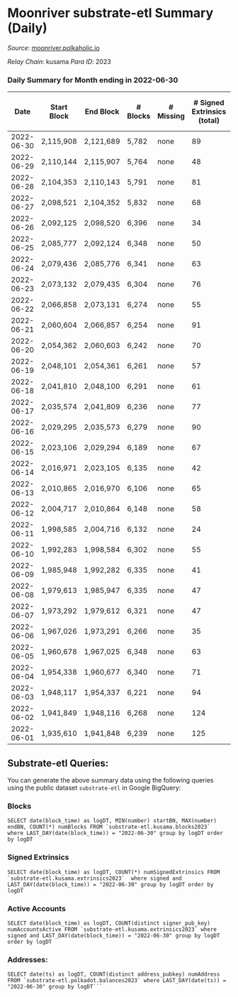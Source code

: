 # Moonriver substrate-etl Summary (Daily)

_Source_: [moonriver.polkaholic.io](https://moonriver.polkaholic.io)

*Relay Chain*: kusama
*Para ID*: 2023



### Daily Summary for Month ending in 2022-06-30


| Date | Start Block | End Block | # Blocks | # Missing | # Signed Extrinsics (total) | # Active Accounts | # Addresses with Balances | # Events | # Transfers | # XCM Transfers In | # XCM Transfers Out |
| ---- | ----------- | --------- | -------- | --------- | --------------------------- | ----------------- | ------------------------- | -------- | ----------- | ------------------ | ------------------- |
| 2022-06-30 | 2,115,908 | 2,121,689 | 5,782 | none  | 89 | 36 | 554,882 | 704,979 | 11,065 ($4,052,426) | 86 ($69,728.79) | 97 ($24,639.19) |
| 2022-06-29 | 2,110,144 | 2,115,907 | 5,764 | none  | 48 | 28 | 551,233 | 544,985 | 7,963 ($2,847,781) | 50 ($39,711.37) | 44 ($60,515.70) |
| 2022-06-28 | 2,104,353 | 2,110,143 | 5,791 | none  | 81 | 35 | 551,032 | 554,415 | 9,206 ($4,947,721) | 93 ($41,289.53) | 224 ($107,858) |
| 2022-06-27 | 2,098,521 | 2,104,352 | 5,832 | none  | 68 | 33 | 551,178 | 532,634 | 8,152 ($4,246,547) | 73 ($49,222.57) | 90 ($41,053.59) |
| 2022-06-26 | 2,092,125 | 2,098,520 | 6,396 | none  | 34 | 21 | 550,649 | 552,943 | 8,466 ($6,196,064) | 116 ($436,360) | 71 ($85,965.50) |
| 2022-06-25 | 2,085,777 | 2,092,124 | 6,348 | none  | 50 | 23 | 550,594 | 596,474 | 11,250 ($7,226,051) | 111 ($122,165) | 76 ($63,817.24) |
| 2022-06-24 | 2,079,436 | 2,085,776 | 6,341 | none  | 63 | 26 | 550,189 | 711,122 | 15,383 ($17,350,457) | 295 ($1,131,764) | 85 ($68,814.83) |
| 2022-06-23 | 2,073,132 | 2,079,435 | 6,304 | none  | 76 | 37 | 549,959 | 564,787 | 9,842 ($4,602,213) | 112 ($112,936) | 42 ($30,430.27) |
| 2022-06-22 | 2,066,858 | 2,073,131 | 6,274 | none  | 55 | 19 | 549,820 | 588,314 | 9,177 ($7,660,551) | 85 ($126,698) | 61 ($50,645.39) |
| 2022-06-21 | 2,060,604 | 2,066,857 | 6,254 | none  | 91 | 39 | 549,792 | 614,140 | 11,180 ($5,011,120) | 114 ($90,103.38) | 84 ($105,345) |
| 2022-06-20 | 2,054,362 | 2,060,603 | 6,242 | none  | 70 | 38 | 549,484 | 623,554 | 11,293 ($5,419,125) | 91 ($135,135) | 75 ($93,961.05) |
| 2022-06-19 | 2,048,101 | 2,054,361 | 6,261 | none  | 57 | 31 | 549,126 | 617,336 | 11,617 ($7,674,060) | 120 ($255,151) | 72 ($153,421) |
| 2022-06-18 | 2,041,810 | 2,048,100 | 6,291 | none  | 61 | 30 | 548,753 | 748,716 | 18,952 ($11,591,942) | 144 ($961,730) | 147 ($191,697) |
| 2022-06-17 | 2,035,574 | 2,041,809 | 6,236 | none  | 77 | 32 | 549,127 | 720,851 | 18,816 ($26,946,389) | 158 ($1,010,040) | 102 ($173,525) |
| 2022-06-16 | 2,029,295 | 2,035,573 | 6,279 | none  | 90 | 39 | 549,223 | 685,661 | 18,288 ($13,341,971) | 135 ($215,898) | 87 ($79,428.55) |
| 2022-06-15 | 2,023,106 | 2,029,294 | 6,189 | none  | 67 | 27 | 548,301 | 814,319 | 17,380 ($13,186,452) | 123 ($118,241) | 151 ($240,897) |
| 2022-06-14 | 2,016,971 | 2,023,105 | 6,135 | none  | 42 | 24 | 548,237 | 739,740 | 15,165 ($11,174,758) | 133 ($242,355) | 145 ($223,690) |
| 2022-06-13 | 2,010,865 | 2,016,970 | 6,106 | none  | 65 | 27 | 547,850 | 889,789 | 20,495 ($17,964,637) | 194 ($281,493) | 232 ($258,105) |
| 2022-06-12 | 2,004,717 | 2,010,864 | 6,148 | none  | 58 | 18 | 547,502 | 680,726 | 12,623 ($9,166,266) | 88 ($89,644.55) | 126 ($299,462) |
| 2022-06-11 | 1,998,585 | 2,004,716 | 6,132 | none  | 24 | 14 | 547,830 | 620,935 | 10,282 ($7,424,245) | 66 ($109,898) | 59 ($217,593) |
| 2022-06-10 | 1,992,283 | 1,998,584 | 6,302 | none  | 55 | 19 | 547,483 | 539,550 | 11,217 ($11,492,682) | 79 ($179,934) | 79 ($162,263) |
| 2022-06-09 | 1,985,948 | 1,992,282 | 6,335 | none  | 41 | 17 | 547,309 | 512,159 | 8,593 ($3,621,402) | 66 ($137,066) | 49 ($27,127.16) |
| 2022-06-08 | 1,979,613 | 1,985,947 | 6,335 | none  | 47 | 22 | 546,831 | 536,291 | 10,933 ($6,674,243) | 102 ($181,981) | 68 ($65,774.58) |
| 2022-06-07 | 1,973,292 | 1,979,612 | 6,321 | none  | 47 | 19 | 545,806 | 584,909 | 11,468 ($5,849,015) | 89 ($51,043.56) | 76 ($134,295) |
| 2022-06-06 | 1,967,026 | 1,973,291 | 6,266 | none  | 35 | 18 | 546,112 | 576,629 | 12,138 ($13,963,823) | 82 ($83,668.59) | 57 ($68,144.16) |
| 2022-06-05 | 1,960,678 | 1,967,025 | 6,348 | none  | 63 | 17 | 545,382 | 542,331 | 9,827 ($6,422,274) | 80 ($61,145.22) | 36 ($39,957.69) |
| 2022-06-04 | 1,954,338 | 1,960,677 | 6,340 | none  | 71 | 12 | 544,872 | 509,391 | 8,442 ($3,392,527) | 64 ($50,958.45) | 60 ($53,821.46) |
| 2022-06-03 | 1,948,117 | 1,954,337 | 6,221 | none  | 94 | 27 | 544,911 | 542,397 | 7,339 ($10,989,727) | 94 ($433,456) | 46 ($160,054) |
| 2022-06-02 | 1,941,849 | 1,948,116 | 6,268 | none  | 124 | 22 | 544,304 | 534,692 | 9,057 ($6,740,079) | 99 ($62,662.60) | 78 ($76,836.00) |
| 2022-06-01 | 1,935,610 | 1,941,848 | 6,239 | none  | 125 | 16 | 544,036 | 696,813 | 13,841 ($22,291,728) | 116 ($172,091) | 100 ($314,214) |

## Substrate-etl Queries:
You can generate the above summary data using the following queries using the public dataset `substrate-etl` in Google BigQuery:


### Blocks
```
SELECT date(block_time) as logDT, MIN(number) startBN, MAX(number) endBN, COUNT(*) numBlocks FROM `substrate-etl.kusama.blocks2023`  where LAST_DAY(date(block_time)) = "2022-06-30" group by logDT order by logDT
```


### Signed Extrinsics
```
SELECT date(block_time) as logDT, COUNT(*) numSignedExtrinsics FROM `substrate-etl.kusama.extrinsics2023`  where signed and LAST_DAY(date(block_time)) = "2022-06-30" group by logDT order by logDT
```


### Active Accounts
```
SELECT date(block_time) as logDT, COUNT(distinct signer_pub_key) numAccountsActive FROM `substrate-etl.kusama.extrinsics2023` where signed and LAST_DAY(date(block_time)) = "2022-06-30" group by logDT order by logDT
```


### Addresses:
```
SELECT date(ts) as logDT, COUNT(distinct address_pubkey) numAddress FROM `substrate-etl.polkadot.balances2023` where LAST_DAY(date(ts)) = "2022-06-30" group by logDT```

